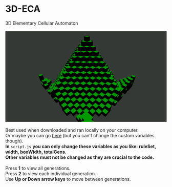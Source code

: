 # 3D-ECA
3D Elementary Cellular Automaton\
\
![Preview](preview.png)

Best used when downloaded and ran locally on your computer.\
Or maybe you can go [here](https://khanhf-ng820.github.io/3D-ECA/) (but you can't change the custom variables though).\
**In** ```script.js``` **you can only change these variables as you like: ruleSet, width, boxWidth, totalGens.**\
**Other variables must not be changed as they are crucial to the code.**\
\
Press **1** to view all generations.\
Press **2** to view each individual generation.\
Use **Up or Down arrow keys** to move between generations.
